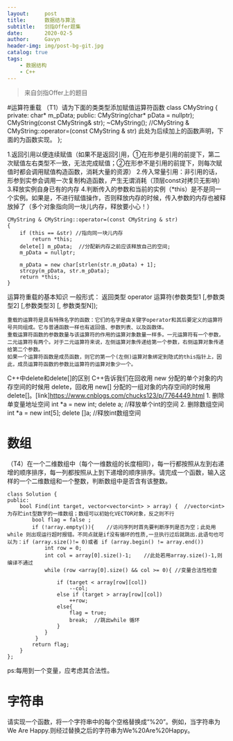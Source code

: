 ```yaml
---
layout:     post
title:      数据结与算法
subtitle:   剑指Offer题集
date:       2020-02-5
author:     Gavyn
header-img: img/post-bg-git.jpg
catalog: true
tags:
    - 数据结构
    - C++
---
```


>来自剑指Offer上的题目

#运算符重载
（T1）请为下面的类类型添加赋值运算符函数
	class CMyString
	{
	private:
		char* m_pData;
	public:
		CMyString(char* pData = nullptr);
		CMyString(const CMyString& str);
		~CMyString();
		//CMyString & CMyString::operator=(const CMyString & str) 此处为后续加上的函数声明，下面的为函数实现。
	};

1.返回引用以便连续赋值（如果不是返回引用，①在形参是引用的前提下，第二次赋值左右类型不一致，无法完成赋值；②在形参不是引用的前提下，则每次赋值时都会调用赋值构造函数，消耗大量的资源）
2.传入常量引用：非引用的话，形参到实参会调用一次复制构造函数，产生无谓消耗（顶层const对拷贝无影响）
3.释放实例自身已有的内存
4.判断传入的参数和当前的实例（*this）是不是同一个实例。如果是，不进行赋值操作，否则释放内存的时候，传入参数的内存也被释放掉了（多个对象指向同一块儿内存，释放要小心！）

	CMyString & CMyString::operator=(const CMyString & str)
	{
		if (this == &str) //指向同一块儿内存
			return *this;
		delete[] m_pData;  //分配新内存之前应该释放自己的空间;
		m_pData = nullptr;

		m_pData = new char[strlen(str.m_pData) + 1];
		strcpy(m_pData, str.m_pData);
		return *this;
	}

运算符重载的基本知识
	一般形式：
      返回类型 operator 运算符(参数类型1 [,参数类型2] [,参数类型3] [, 参数类型N]);

	重载的运算符是具有特殊名字的函数：它们的名字是由关键字operator和其后要定义的运算符号共同组成。它与普通函数一样也有返回值、参数列表、以及函数体。
	重载运算符函数的参数数量与该运算符的作用的运算对象数量一样多。一元运算符有一个参数，二元运算符有两个。对于二元运算符来说，左侧运算对象传递给第一个参数，右侧运算对象传递给第二个参数。
	如果一个运算符函数是成员函数，则它的第一个(左侧)运算对象绑定到隐式的this指针上，因此，成员运算符函数的参数比运算符的运算对象少一个。

C++中delete和delete[]的区别
	C++告诉我们在回收用 new 分配的单个对象的内存空间的时候用 delete，回收用 new[] 分配的一组对象的内存空间的时候用 delete[]。[link]https://www.cnblogs.com/chucks123/p/7764449.html
	1. 删除单变量地址空间
	int *a = new int;
	delete a; //释放单个int的空间
	2. 删除数组空间
	int *a = new int[5];
	delete []a; //释放int数组空间

# 数组
（T4）在一个二维数组中（每个一维数组的长度相同），每一行都按照从左到右递增的顺序排序，每一列都按照从上到下递增的顺序排序。请完成一个函数，输入这样的一个二维数组和一个整数，判断数组中是否含有该整数。

	class Solution {
	public:
		bool Find(int target, vector<vector<int> > array) {  //vector<int>为存贮int型数字的一维数组；数组可以初始化VECTOR对象，反之则不行
			bool flag = false ;
			if (!array.empty()){    //访问序列时首先要判断序列是否为空；此处用while 则出现运行超时报错。不同点就是if没有循环的性质,一旦执行过后就跳出.此语句也可以为：if (array.size()!= 0)或者 if (array.begin() != array.end()) 
				int row = 0;
				int col = array[0].size()-1;	//此处若用array.size()-1,则编译不通过
				while (row <array[0].size() && col >= 0){ //变量合法性检查

					if (target < array[row][col])
						--col;
					else if (target > array[row][col])
						++row;
					else{
						flag = true;
						break;  //跳出while 循环
					}
				}
			 }
			return flag;
		}
	};

ps:每用到一个变量，应考虑其合法性。

# 字符串
请实现一个函数，将一个字符串中的每个空格替换成“%20”。例如，当字符串为We Are Happy.则经过替换之后的字符串为We%20Are%20Happy。
